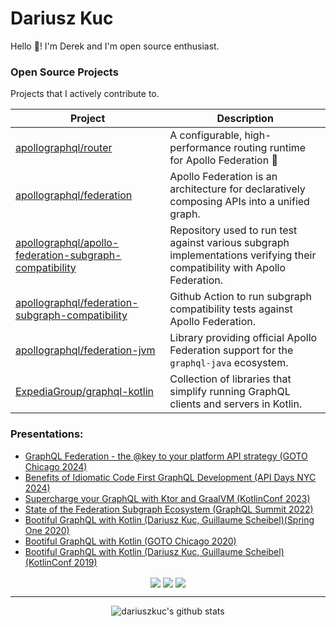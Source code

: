 # Dariusz Kuc

Hello :wave:! I'm Derek and I'm open source enthusiast.

### Open Source Projects

Projects that I actively contribute to.

| Project  | Description |
| -------- | ----------- |
| [apollographql/router](https://github.com/apollographql/router) | A configurable, high-performance routing runtime for Apollo Federation 🚀 |
| [apollographql/federation](https://github.com/apollographql/federation) | Apollo Federation is an architecture for declaratively composing APIs into a unified graph. |
| [apollographql/apollo-federation-subgraph-compatibility](https://github.com/apollographql/apollo-federation-subgraph-compatibility) | Repository used to run test against various subgraph implementations verifying their compatibility with Apollo Federation. |
| [apollographql/federation-subgraph-compatibility](https://github.com/apollographql/federation-subgraph-compatibility) | Github Action to run subgraph compatibility tests against Apollo Federation. |
| [apollographql/federation-jvm](https://github.com/apollographql/federation-jvm) | Library providing official Apollo Federation support for the `graphql-java` ecosystem. |
| [ExpediaGroup/graphql-kotlin](https://github.com/ExpediaGroup/graphql-kotlin) | Collection of libraries that simplify running GraphQL clients and servers in Kotlin. |

### Presentations:

* [GraphQL Federation - the @key to your platform API strategy (GOTO Chicago 2024)](https://www.youtube.com/watch?v=SrA543HT3bA&list=PLEx5khR4g7PLyzqZrgBcAju-QEInTN77m)
* [Benefits of Idiomatic Code First GraphQL Development (API Days NYC 2024)](https://www.youtube.com/watch?v=h5EAnwPsqb4)
* [Supercharge your GraphQL with Ktor and GraalVM (KotlinConf 2023)](https://www.youtube.com/watch?v=gqQwTFeHOUU&list=PLlFc5cFwUnmwcJ7ZXyMmS70A9QFyUu1HI)
* [State of the Federation Subgraph Ecosystem (GraphQL Summit 2022)](https://www.apollographql.com/events/virtual-event/graphql-summit-october-2022/thank-you/state-of-the-federation-subgraph-ecosystem/)
* [Bootiful GraphQL with Kotlin (Dariusz Kuc, Guillaume Scheibel)(Spring One 2020)](https://www.youtube.com/watch?v=t9He4vHZC24)
* [Bootiful GraphQL with Kotlin (GOTO Chicago 2020)](https://www.youtube.com/watch?v=1siPT1pTXFU)
* [Bootiful GraphQL with Kotlin (Dariusz Kuc, Guillaume Scheibel)(KotlinConf 2019)](https://www.youtube.com/watch?v=7YJyPXjLdug&index=25)

<p align="center">
  <a href="https://twitter.com/derek_kuc"><img align="center" src="https://img.shields.io/badge/twitter-%231DA1F2.svg?&style=for-the-badge&logo=twitter&logoColor=white"/></a>
  <a href="https://www.linkedin.com/in/dkuc/"><img align="center" src="https://img.shields.io/badge/linkedin-%230077B5.svg?&style=for-the-badge&logo=linkedin&logoColor=white" /></a>
  <a href="https://medium.com/@dariuszkuc"><img align="center" src="https://img.shields.io/badge/Medium-12100E?style=for-the-badge&logo=medium&logoColor=white"></a>
</p>

----

<p align="center">
  <img src="https://github-readme-stats.vercel.app/api?username=dariuszkuc&show_icons=true&theme=algolia&count_private=true&hide=stars" alt="dariuszkuc's github stats">
</p>
